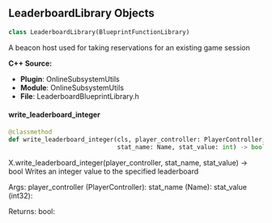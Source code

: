 ## LeaderboardLibrary Objects

```python
class LeaderboardLibrary(BlueprintFunctionLibrary)
```

A beacon host used for taking reservations for an existing game session

**C++ Source:**

- **Plugin**: OnlineSubsystemUtils
- **Module**: OnlineSubsystemUtils
- **File**: LeaderboardBlueprintLibrary.h

<a id="unreal.LeaderboardLibrary.write_leaderboard_integer"></a>

#### write_leaderboard_integer

```python
@classmethod
def write_leaderboard_integer(cls, player_controller: PlayerController,
                              stat_name: Name, stat_value: int) -> bool
```

X.write_leaderboard_integer(player_controller, stat_name, stat_value) -> bool
Writes an integer value to the specified leaderboard

Args:
    player_controller (PlayerController): 
    stat_name (Name): 
    stat_value (int32): 

Returns:
    bool:

<a id="unreal.LeaderboardFlushCallbackProxy"></a>